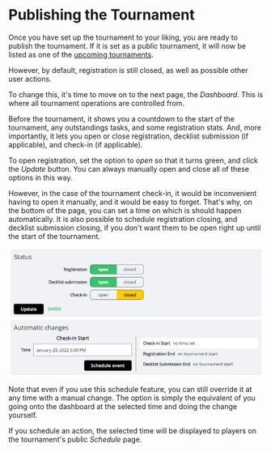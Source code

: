 # Publishing the Tournament

Once you have set up the tournament to your liking, you are ready to publish the tournament. If it is set as a public tournament, it will now be listed as one of the [upcoming tournaments](https://play.limitlesstcg.com/tournaments/upcoming).

However, by default, registration is still closed, as well as possible other user actions.

To change this, it's time to move on to the next page, the *Dashboard*. This is where all tournament operations are controlled from.

Before the tournament, it shows you a countdown to the start of the tournament, any outstandings tasks, and some registration stats. And, more importantly, it lets you open or close registration, decklist submission (if applicable), and check-in (if applicable).

To open registration, set the option to *open* so that it turns green, and click the *Update* button. You can always manually open and close all of these options in this way.

However, in the case of the tournament check-in, it would be inconvenient having to open it manually, and it would be easy to forget. That's why, on the bottom of the page, you can set a time on which is should happen automatically. It is also possible to schedule registration closing, and decklist submission closing, if you don't want them to be open right up until the start of the tournament.

![upcoming_tournament_dashboard](./img/tournament-dashboard-1.webp)

Note that even if you use this schedule feature, you can still override it at any time with a manual change. The option is simply the equivalent of you going onto the dashboard at the selected time and doing the change yourself.

If you schedule an action, the selected time will be displayed to players on the tournament's public *Schedule* page.